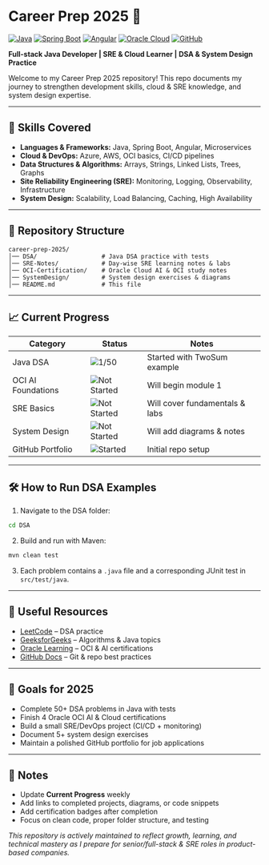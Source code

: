 
# Career Prep 2025 🚀

[![Java](https://img.shields.io/badge/Java-ED8B00?style=for-the-badge&logo=java&logoColor=white)](https://www.java.com/)
[![Spring Boot](https://img.shields.io/badge/SpringBoot-6DB33F?style=for-the-badge&logo=spring&logoColor=white)](https://spring.io/projects/spring-boot)
[![Angular](https://img.shields.io/badge/Angular-DD0031?style=for-the-badge&logo=angular&logoColor=white)](https://angular.io/)
[![Oracle Cloud](https://img.shields.io/badge/OCI-FF0000?style=for-the-badge&logo=oracle&logoColor=white)](https://www.oracle.com/cloud/)
[![GitHub](https://img.shields.io/badge/GitHub-181717?style=for-the-badge&logo=github&logoColor=white)](https://github.com/jagrutimpansuriya)

**Full-stack Java Developer | SRE & Cloud Learner | DSA & System Design Practice**

Welcome to my Career Prep 2025 repository! This repo documents my journey to strengthen development skills, cloud & SRE knowledge, and system design expertise.

---

## 📌 Skills Covered

- **Languages & Frameworks:** Java, Spring Boot, Angular, Microservices  
- **Cloud & DevOps:** Azure, AWS, OCI basics, CI/CD pipelines  
- **Data Structures & Algorithms:** Arrays, Strings, Linked Lists, Trees, Graphs  
- **Site Reliability Engineering (SRE):** Monitoring, Logging, Observability, Infrastructure  
- **System Design:** Scalability, Load Balancing, Caching, High Availability  

---

## 📂 Repository Structure

```
career-prep-2025/
│── DSA/                  # Java DSA practice with tests
│── SRE-Notes/            # Day-wise SRE learning notes & labs
│── OCI-Certification/    # Oracle Cloud AI & OCI study notes
│── SystemDesign/         # System design exercises & diagrams
│── README.md             # This file
```

---

## 📈 Current Progress

| Category | Status | Notes |
|----------|--------|-------|
| Java DSA | ![1/50](https://img.shields.io/badge/1%20of%2050-orange) | Started with TwoSum example |
| OCI AI Foundations | ![Not Started](https://img.shields.io/badge/Not%20Started-lightgrey) | Will begin module 1 |
| SRE Basics | ![Not Started](https://img.shields.io/badge/Not%20Started-lightgrey) | Will cover fundamentals & labs |
| System Design | ![Not Started](https://img.shields.io/badge/Not%20Started-lightgrey) | Will add diagrams & notes |
| GitHub Portfolio | ![Started](https://img.shields.io/badge/Started-blue) | Initial repo setup |

---

## 🛠 How to Run DSA Examples

1. Navigate to the DSA folder:
```bash
cd DSA
```
2. Build and run with Maven:
```bash
mvn clean test
```
3. Each problem contains a `.java` file and a corresponding JUnit test in `src/test/java`.

---

## 🔗 Useful Resources

- [LeetCode](https://leetcode.com/) – DSA practice  
- [GeeksforGeeks](https://www.geeksforgeeks.org/) – Algorithms & Java topics  
- [Oracle Learning](https://education.oracle.com/) – OCI & AI certifications  
- [GitHub Docs](https://docs.github.com/en) – Git & repo best practices  

---

## 🌟 Goals for 2025

- Complete 50+ DSA problems in Java with tests  
- Finish 4 Oracle OCI AI & Cloud certifications  
- Build a small SRE/DevOps project (CI/CD + monitoring)  
- Document 5+ system design exercises  
- Maintain a polished GitHub portfolio for job applications  

---

## 📌 Notes

- Update **Current Progress** weekly  
- Add links to completed projects, diagrams, or code snippets  
- Add certification badges after completion  
- Focus on clean code, proper folder structure, and testing  

*This repository is actively maintained to reflect growth, learning, and technical mastery as I prepare for senior/full-stack & SRE roles in product-based companies.*
